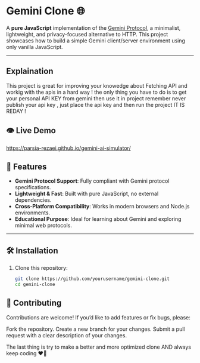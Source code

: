 # Gemini Clone 🌐

A **pure JavaScript** implementation of the [Gemini Protocol](https://gemini.circumlunar.space/), a minimalist, lightweight, and privacy-focused alternative to HTTP. This project showcases how to build a simple Gemini client/server environment using only vanilla JavaScript.

---

## Explaination
This project is great for improving your knowedge about Fetching API and workig with the apis in a hard way ! the only thing you have to do is to get your personal API KEY from gemini then use it in project 
remember never publish your api key , just place the api key and then run the project IT IS REDAY ! 

## 👁️ Live Demo 
https://parsia-rezaei.github.io/gemini-ai-simulator/

## 🚀 Features

- **Gemini Protocol Support**: Fully compliant with Gemini protocol specifications.
- **Lightweight & Fast**: Built with pure JavaScript, no external dependencies.
- **Cross-Platform Compatibility**: Works in modern browsers and Node.js environments.
- **Educational Purpose**: Ideal for learning about Gemini and exploring minimal web protocols.

---

## 🛠 Installation

1. Clone this repository:
   
   ```bash
   git clone https://github.com/yourusername/gemini-clone.git
   cd gemini-clone
   ```

## 🤝 Contributing
Contributions are welcome! If you’d like to add features or fix bugs, please:

Fork the repository.
Create a new branch for your changes.
Submit a pull request with a clear description of your changes.

 The last thing is try to make a better and more optimized clone AND always keep coding ❤️🙌
